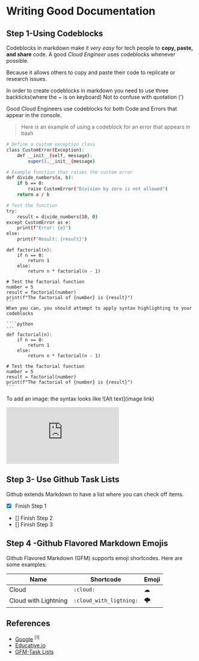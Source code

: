 # Writing Good Documentation
## Step 1-Using Codeblocks

Codeblocks in markdown make it *very easy* for tech people to **copy, paste, and share** code. 
A good _Cloud Engineer_ uses codeblocks whenever possible. 

Because it allows others to copy and paste their code to replicate or research issues. 


In order to create codeblocks in markdown you need to use three backticks(where the ~ is on keyboard) Not to confuse with quotation (')

Good Cloud Engineers use codeblocks for both Code and Errors that appear in the console. 

> Here is an example of using a codeblock for an error that appears in bash

```bash
# Define a custom exception class
class CustomError(Exception):
    def __init__(self, message):
        super().__init__(message)

# Example function that raises the custom error
def divide_numbers(a, b):
    if b == 0:
        raise CustomError("Division by zero is not allowed")
    return a / b

# Test the function
try:
    result = divide_numbers(10, 0)
except CustomError as e:
    print(f"Error: {e}")
else:
    print(f"Result: {result}")
```
````
def factorial(n):
    if n == 0:
        return 1
    else:
        return n * factorial(n - 1)

# Test the factorial function
number = 5
result = factorial(number)
print(f"The factorial of {number} is {result}")
```
When you can, you should attempt to apply syntax highlighting to your codeblocks 

````python
```
def factorial(n):
    if n == 0:
        return 1
    else:
        return n * factorial(n - 1)

# Test the factorial function
number = 5
result = factorial(number)
print(f"The factorial of {number} is {result}")
```

````
To add an image: the syntax looks like ![Alt text](image link)

![Map of Africa.pdf](https://github.com/amina-ibrahim2/github-docs-example/files/12705491/Map.of.Africa.pdf)

## Step 3- Use Github Task Lists 

Github extends Markdown to have a list where you can check off items. 

- [x] Finish Step 1 
- [] Finish Step 2
- [] Finish Step 3

## Step 4 -Github Flavored Markdown Emojis 

Github Flavored Markdown (GFM) supports emoji shortcodes. 
Here are some examples: 

| Name | Shortcode | Emoji| 
| -- | -- | -- |
| Cloud | `:cloud:` | ☁
| Cloud with Lightning | `:cloud_with_ligtning:` | 🌩️


## References 
- [Google](www.google.com) <sup>[1]
- [Educative.io](https://www.educative.io/answers/adding-images-to-readmemd-in-github)
- [GFM-Task Lists]()




